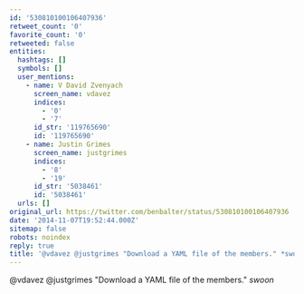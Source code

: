 ```yaml
---
id: '530810100106407936'
retweet_count: '0'
favorite_count: '0'
retweeted: false
entities:
  hashtags: []
  symbols: []
  user_mentions:
    - name: V David Zvenyach
      screen_name: vdavez
      indices:
        - '0'
        - '7'
      id_str: '119765690'
      id: '119765690'
    - name: Justin Grimes
      screen_name: justgrimes
      indices:
        - '8'
        - '19'
      id_str: '5038461'
      id: '5038461'
  urls: []
original_url: https://twitter.com/benbalter/status/530810100106407936
date: '2014-11-07T19:52:44.000Z'
sitemap: false
robots: noindex
reply: true
title: '@vdavez @justgrimes "Download a YAML file of the members." *swoon*'
---
```


@vdavez @justgrimes "Download a YAML file of the members." *swoon*